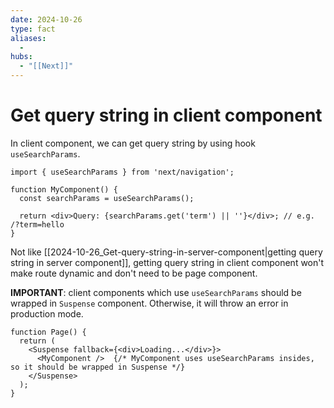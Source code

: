 ```yaml
---
date: 2024-10-26
type: fact
aliases:
  -
hubs:
  - "[[Next]]"
---
```


# Get query string in client component

In client component, we can get query string by using hook `useSearchParams`.

```tsx
import { useSearchParams } from 'next/navigation';

function MyComponent() {
  const searchParams = useSearchParams();

  return <div>Query: {searchParams.get('term') || ''}</div>; // e.g. /?term=hello
}

```

Not like [[2024-10-26_Get-query-string-in-server-component|getting query string in server component]], getting query string in client component won't make route dynamic and don't need to be page component.

**IMPORTANT**: client components which use `useSearchParams` should be wrapped in `Suspense` component. Otherwise, it will throw an error in production mode.

```tsx
function Page() {
  return (
    <Suspense fallback={<div>Loading...</div>}>
      <MyComponent />  {/* MyComponent uses useSearchParams insides, so it should be wrapped in Suspense */}
    </Suspense>
  );
}
```
